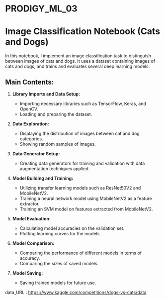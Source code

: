 # PRODIGY_ML_03

# Image Classification Notebook (Cats and Dogs)

In this notebook, I implement an image classification task to distinguish between images of cats and dogs. It uses a dataset containing images of cats and dogs, and trains and evaluates several deep learning models.

## Main Contents:

1. **Library Imports and Data Setup:**
   - Importing necessary libraries such as TensorFlow, Keras, and OpenCV.
   - Loading and preparing the dataset.

2. **Data Exploration:**
   - Displaying the distribution of images between cat and dog categories.
   - Showing random samples of images.

3. **Data Generator Setup:**
   - Creating data generators for training and validation with data augmentation techniques applied.

4. **Model Building and Training:**
   - Utilizing transfer learning models such as ResNet50V2 and MobileNetV2.
   - Training a neural network model using MobileNetV2 as a feature extractor.
   - Training an SVM model on features extracted from MobileNetV2.

5. **Model Evaluation:**
   - Calculating model accuracies on the validation set.
   - Plotting learning curves for the models.

6. **Model Comparison:**
   - Comparing the performance of different models in terms of accuracy.
   - Comparing the sizes of saved models.

7. **Model Saving:**
   - Saving trained models for future use.

data_URL : https://www.kaggle.com/competitions/dogs-vs-cats/data
